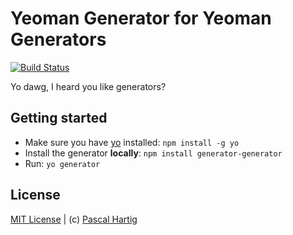 # Yeoman Generator for Yeoman Generators
[![Build Status](https://secure.travis-ci.org/passy/generator-generator.png?branch=master)](https://travis-ci.org/passy/generator-generator)

Yo dawg, I heard you like generators?

## Getting started
- Make sure you have [yo](https://github.com/yeoman/yo) installed:
    `npm install -g yo`
- Install the generator **locally**: `npm install generator-generator`
- Run: `yo generator`

## License
[MIT License](http://en.wikipedia.org/wiki/MIT_License) |
(c) [Pascal Hartig](https://twitter.com/passy)
